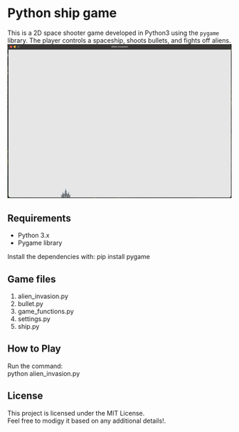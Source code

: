 # Python ship game

This is a 2D space shooter game developed in Python3 using the `pygame` library. The player controls a spaceship, shoots bullets, and fights off aliens.
![Python ship game](/images/doc/py_ship.png)

## Requirements

- Python 3.x
- Pygame library

Install the dependencies with:
pip install pygame

## Game files
1. alien_invasion.py  
2. bullet.py  
3. game_functions.py  
4. settings.py  
5. ship.py  

## How to Play
Run the command:  
python alien_invasion.py

## License

This project is licensed under the MIT License.  
Feel free to modigy it based on any additional details!.